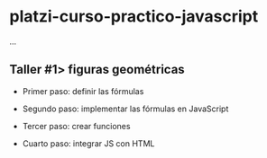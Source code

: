 # platzi-curso-practico-javascript

...

## Taller #1> figuras geométricas

- Primer paso: definir las fórmulas

- Segundo paso: implementar las fórmulas en JavaScript

- Tercer paso: crear funciones

- Cuarto paso: integrar JS con HTML 